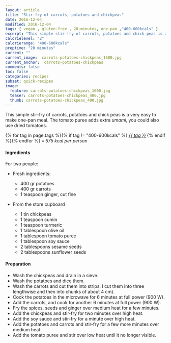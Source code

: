 ```yaml
---
layout: article
title: "Stir-fry of carrots, potatoes and chickpeas"
date: 2016-12-04
modified: 2016-12-04
tags: [ vegan , gluten-free , 20-minutes, one-pan ,"400-600kcals" ]
excerpt: "This simple stir-fry of carrots, potatoes and chick peas is a very easy to make one-pan meal."
calorielevel: "2"
calorierange: "400-600kcals"
preptime: "20 minutes"
current: ""
current_image:  carrots-potatoes-chickpeas_1600.jpg
current_anchor:  carrots-potatoes-chickpeas
comments: false
toc: false
categories: recipes
subset: quick-recipes
image:
  feature: carrots-potatoes-chickpeas_1600.jpg
  teaser: carrots-potatoes-chickpeas_400.jpg
  thumb: carrots-potatoes-chickpeas_400.jpg
---
```


This simple stir-fry of carrots, potatoes and chick peas is a very easy to make one-pan meal. The tomato puree adds extra _umami_, you could also use dried tomatoes.

{% for tag in page.tags %}{% if tag != "400-600kcals" %}&nbsp;<a class="post-tag" href="{{ site.url}}/tags/#{{ tag }}">_{{ tag }}_</a>&nbsp;{% endif %}{% endfor %} &bull;&nbsp;<em>575&nbsp;kcal&nbsp;per&nbsp;person</em>&nbsp;&nbsp;<a href="{{ site.url}}/tags/#400-600kcals"><img src="{{ site.url }}/images/battery_lvl_2.png" style="height:1.0em;"></a>

#### Ingredients

For two people:

- Fresh ingredients:
    - 400 gr potatoes
    - 400 gr carrots
    - 1 teaspoon ginger, cut fine

- From the store cupboard  
    - 1 tin chickpeas
    - 1 teaspoon cumin
    - 1 teaspoon turmeric
    - 1 tablespoon olive oil
    - 1 tablespoon tomato puree
    - 1 tablespoon soy sauce
    - 2 tablespoons sesame seeds
    - 2 tablespoons sunflower seeds

#### Preparation

- Wash the chickpeas and drain in a sieve.
- Wash the potatoes and dice them.
- Wash the carrots and cut them into strips. I cut them into three lengthwise and then into chunks of about 4 cm).
- Cook the potatoes in the microwave for 6 minutes at full power (900 W).
- Add the carrots, and cook for another 6 minutes at full power (900 W).
- Fry the spices, seeds and ginger over medium heat for a few minutes.
- Add the chickpeas and stir-fry for two minutes over high heat.
- Add the soy sauce and stir-fry for a minute over high heat.
- Add the potatoes and carrots and stir-fry for a few more minutes over medium heat.
- Add the tomato puree and stir over low heat until it no longer visible.  

